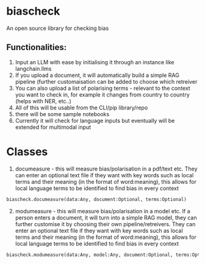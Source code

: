 # biascheck
An open source library for checking bias 

## Functionalities:
1) Input an LLM with ease by initialising it through an instance like langchain.llms
2) If you upload a document, it will automatically build a simple RAG pipeline (further customaisation can be added to choose which retreiver
3) You can also upload a list of polarising terms - relevant to the context you want to check in, for example it changes from country to country (helps with NER, etc..)
4) All of this will be usable from the CLI/pip library/repo
5) there will be some sample notebooks
6) Currently it will check for language inputs but eventually will be extended for multimodal input

# Classes
1) documeasure - this will measure bias/polarisation in a pdf/text etc. They can enter an optional text file if they want with key words such as local terms and their meaning (in the format of word:meaning), this allows for local language terms to be identified to find bias in every context
```python
biascheck.documeasure(data:Any, document:Optional, terms:Optional)
```

2) modumeasure - this will measure bias/polarisation in a model etc. If a person enters a document, it will turn into a simple RAG model, they can further customise it by choosing their own pipeline/retreivers. They can enter an optional text file if they want with key words such as local terms and their meaning (in the format of word:meaning), this allows for local language terms to be identified to find bias in every context
```python
biascheck.modumeasure(data:Any, model:Any, document:Optional, terms:Optional, retreiver:Optional, israg=False)
```

